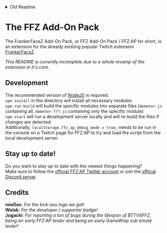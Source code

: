 <details>
  <summary>Old Readme</summary>  

# The FFZ Add-On Pack

The FrankerFaceZ Add-On Pack, or FFZ Add-On Pack / FFZ:AP for short, is an extension for the already existing popular Twitch extension [FrankerFaceZ](https://www.frankerfacez.com/).

Formerly known as BetterTTV Emotes for FrankerFaceZ (BTTV4FFZ), FFZ:AP aims to be exactly that, but better.

FFZ:AP is written to be modular, so adding new add-ons is relatively easy.  
As of 2.2 it uses ES6 to allow for extendable classes.  
So now there is one [base addon](src/addons/_addon.js) which has to be extended.  
Have a look at the [BetterTTV add-on file](src/addons/bttv.js) to see a working implementation.

Version 2.0.0 brought in the main add-on you love: **BTTV**.

As of version 2.0.7 it also includes a **GameWisp** add-on, with which you can use:
- GameWisp global emotes
- GameWisp sub emotes (on all channels, just like Twitch sub emotes)
- GameWisp sub badges (visible on the channel you are subbed on)

Another future update will bring in a **MaiWaifu** add-on, which includes a new design that is made from the ground up.

## Download / Website

If you haven't come here for the code, you probably want to download the extension!

Just follow [this link](http://ffzap.lordmau5.com/) and it should give you the suggested download :)

It currently supports Chrome, Firefox and Userscripts (Tampermonkey, Greasemonkey, ...)

## Development

Do you want to help make FFZ:AP better by fixing bugs you found in an add-on?  
Do you want to make an entirely new add-on?

You'll need the recommended version of [NodeJS](https://nodejs.org/) installed.  
Afterwards, download the repository to a local folder.
Once that is done, open a command prompt or terminal in the folder and run:  
`npm install`  
After that's been done, there is another command that has to be ran in order for Gulp to function:  
`npm install gulp -g`  
Afterwards, just run `gulp dev`, which will start a local server on port 3000 and listen to changes in the add-ons to build a minified version.  
In your browser, open up the console and set `localStorage.ffz_ap_debug_mode` to `true`, then (re-)load a Twitch website.

If everything worked properly, the console should print:  
`FFZ:AP: Development Server is present.`

Now you can just edit away. The grunt task is recompiling the script and you just need to refresh the Twitch page once it's done.

## Stay up to date!

Do you want to stay up to date with the newest things happening?  
Make sure to follow the [official FFZ:AP Twitter account](https://www.twitter.com/FFZ_Addon_Pack) or join the [official Discord server](https://discord.me/ffz-ap).

## Credits
**mieDax**: _For the kick-ass logo we got!_  
**Wolsk**: _For the developer / supporter badge!_  
**Jugachi**: _For reporting a ton of bugs during the lifespan of BTTV4FFZ, being an early FFZ:AP tester and being an early GameWisp sub emote tester!_
</details>

# The FFZ Add-On Pack

The FrankerFaceZ Add-On Pack, or FFZ Add-On Pack / FFZ:AP for short, is an extension for the already existing popular Twitch extension [FrankerFaceZ](https://www.frankerfacez.com/).

_This README is currently incomplete due to a whole revamp of the extension in it's core._

## Development

The recommended version of [NodeJS](https://nodejs.org/) is required.  
`npm install` in the directory will install all necessary modules.  
`npm run build` will build the specific modules into separate files (`demeter.js` containing all, `demeter-???.js` containing only the specific module)  
`npm start` will run a development server locally and will re-build the files if changes are detected.  
Additionally, `localStorage.ffz_ap_debug_mode = true;` needs to be run in the console on a Twitch page for FFZ:AP to try and load the script from the local development server.

## Stay up to date!

Do you want to stay up to date with the newest things happening?  
Make sure to follow the [official FFZ:AP Twitter account](https://www.twitter.com/FFZ_Addon_Pack) or join the [official Discord server](https://discord.me/ffz-ap).

## Credits
**mieDax**: _For the kick-ass logo we got!_  
**Wolsk**: _For the developer / supporter badge!_  
**Jugachi**: _For reporting a ton of bugs during the lifespan of BTTV4FFZ, being an early FFZ:AP tester and being an early GameWisp sub emote tester!_
</details>